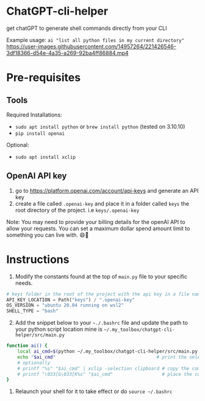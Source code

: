 # ChatGPT-cli-helper

get chatGPT to generate shell commands directly from your CLI

Example usage: `ai "list all python files in my current directory"`
https://user-images.githubusercontent.com/14957264/221426546-3df18366-d54e-4a35-a269-92ba4ff86884.mp4

# Pre-requisites

## Tools

Required Installations:

* `sudo apt install python` or `brew install python` (tested on 3.10.10)
* `pip install openai`

Optional:

* `sudo apt install xclip`

## OpenAI API key

1. go to <https://platform.openai.com/account/api-keys> and generate an API key
2. create a file called `.openai-key` and place it in a folder called `keys` the root directory of the project.
i.e `keys/.openai-key`

Note: You may need to provide your billing details for the openAI API to allow your
requests. You can set a maximum dollar spend amount limit to something you can
live with. 😄💸

# Instructions

1. Modify the constants found at the top of `main.py` file to your specific needs.

```python
# keys folder in the root of the project with the api key in a file named `.openai-key`
API_KEY_LOCATION = Path("keys") / ".openai-key"
OS_VERSION = "ubuntu 20.04 running on wsl2"
SHELL_TYPE = "bash"
```

2. Add the snippet below to your `~./.bashrc` file and update the path to your
   python script location mine is `~/.my_toolbox/chatgpt-cli-helper/src/main.py`

```bash
function ai() {
    local ai_cmd=$(python ~/.my_toolbox/chatgpt-cli-helper/src/main.py "$1")
    echo "$ai_cmd"                                     # print the selected command
    # optionally
    # printf "%s" "$ai_cmd" | xclip -selection clipboard # copy the command to clipboard
    # printf "\033[G\033[K%s" "$ai_cmd"                  # place the command on the command line buffer
}
```

1. Relaunch your shell for it to take effect or do `source ~/.bashrc`
